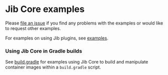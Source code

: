 # Jib Core examples

Please [file an issue](/../../issues/new) if you find any problems with the examples or would like to request other examples.

For examples on using Jib plugins, see [examples](../../examples).

### Using Jib Core in Gradle builds

See [build.gradle](build.gradle) for examples using Jib Core to build and manipulate container images within a `build.gradle` script.
